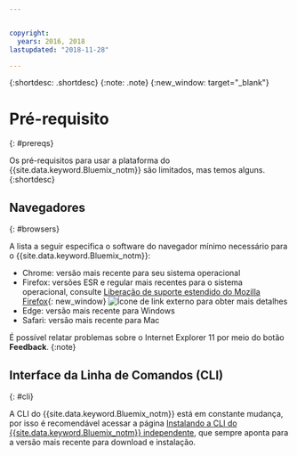 ```yaml
---


copyright:
  years: 2016, 2018
lastupdated: "2018-11-28"

---
```


{:shortdesc: .shortdesc}
{:note: .note}
{:new_window: target="_blank"}

# Pré-requisito
{: #prereqs}

Os pré-requisitos para usar a plataforma do {{site.data.keyword.Bluemix_notm}} são limitados, mas temos alguns.
{:shortdesc}

## Navegadores
{: #browsers}

A lista a seguir especifica o software do navegador mínimo necessário para o {{site.data.keyword.Bluemix_notm}}:

 * Chrome: versão mais recente para seu sistema operacional
 * Firefox: versões ESR e regular mais recentes para o sistema operacional, consulte
[Liberação de suporte estendido do Mozilla Firefox](https://www.mozilla.org/firefox/organizations/){: new_window} ![Ícone de link externo](../icons/launch-glyph.svg "Ícone de link externo") para obter mais detalhes
 * Edge: versão mais recente para Windows
 * Safari: versão mais recente para Mac
 
É possível relatar problemas sobre o Internet Explorer 11 por meio do botão **Feedback**.
{:note}

## Interface da Linha de Comandos (CLI)
{: #cli}

A CLI do {{site.data.keyword.Bluemix_notm}} está em constante mudança, por isso é recomendável acessar a página [Instalando a CLI do {{site.data.keyword.Bluemix_notm}} independente](/docs/cli/reference/ibmcloud/download_cli.html), que sempre aponta para a versão mais recente para download e instalação.
